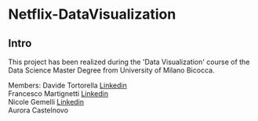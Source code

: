 # Netflix-DataVisualization

## Intro
This project has been realized during the 'Data Visualization' course of the Data Science Master Degree from University of Milano Bicocca.

Members:
Davide Tortorella [Linkedin](https://www.linkedin.com/in/davide-tortorella-92867424b/) \
Francesco Martignetti [Linkedin](https://www.linkedin.com/in/francesco-martignetti-34475b229/) \
Nicole Gemelli [Linkedin](https://www.linkedin.com/in/nicole-gemelli-98054a31a/) \
Aurora Castelnovo

